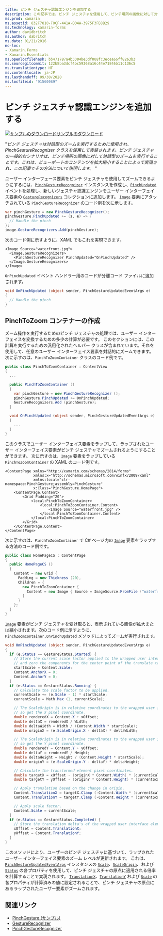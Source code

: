 ```yaml
---
title: ピンチ ジェスチャ認識エンジンを追加する
description: この記事では、ピンチ ジェスチャを使用して、ピンチ場所の画像に対して対話型のズームを実行する方法について説明します。
ms.prod: xamarin
ms.assetid: 832F7810-F0CF-441A-B04A-3975F3FB8B29
ms.technology: xamarin-forms
author: davidbritch
ms.author: dabritch
ms.date: 01/21/2016
no-loc:
- Xamarin.Forms
- Xamarin.Essentials
ms.openlocfilehash: bb471787a4b3304be3df008fc3ecea66ff8263b3
ms.sourcegitcommit: 122b8ba3dcf4bc59368a16c44e71846b11c136c5
ms.translationtype: HT
ms.contentlocale: ja-JP
ms.lasthandoff: 09/30/2020
ms.locfileid: "91560989"
---
```

# <a name="add-a-pinch-gesture-recognizer"></a>ピンチ ジェスチャ認識エンジンを追加する

[![サンプルのダウンロード](~/media/shared/download.png)サンプルのダウンロード](https://docs.microsoft.com/samples/xamarin/xamarin-forms-samples/workingwithgestures-pinchgesture)

"_ピンチ ジェスチャは対話型のズームを実行するために使用され、PinchGestureRecognizer クラスを使用して実装されます。ピンチ ジェスチャの一般的なシナリオは、ピンチ場所の画像に対して対話型のズームを実行することです。これは、ビューポートのコンテンツを拡大縮小することによって実現され、この記事でその方法について説明します。_ "

ユーザー インターフェース要素をピンチ ジェスチャを使用してズームできるようにするには、[`PinchGestureRecognizer`](xref:Xamarin.Forms.PinchGestureRecognizer) インスタンスを作成し、[`PinchUpdated`](xref:Xamarin.Forms.PinchGestureRecognizer.PinchUpdated) イベントを処理し、新しいジェスチャ認識エンジンをユーザー インターフェイス要素の [`GestureRecognizers`](xref:Xamarin.Forms.View.GestureRecognizers) コレクションに追加します。 [`Image`](xref:Xamarin.Forms.Image) 要素にアタッチされている `PinchGestureRecognizer` のコード例を次に示します。

```csharp
var pinchGesture = new PinchGestureRecognizer();
pinchGesture.PinchUpdated += (s, e) => {
  // Handle the pinch
};
image.GestureRecognizers.Add(pinchGesture);
```

次のコード例に示すように、XAML でもこれを実現できます。

```xaml
<Image Source="waterfront.jpg">
  <Image.GestureRecognizers>
    <PinchGestureRecognizer PinchUpdated="OnPinchUpdated" />
  </Image.GestureRecognizers>
</Image>
```

`OnPinchUpdated` イベント ハンドラー用のコードが分離コード ファイルに追加されます。

```csharp
void OnPinchUpdated (object sender, PinchGestureUpdatedEventArgs e)
{
  // Handle the pinch
}
```

## <a name="creating-a-pinchtozoom-container"></a>PinchToZoom コンテナーの作成

ズーム操作を実行するためのピンチ ジェスチャの処理では、ユーザー インターフェイスを変換するための多少の計算が必要です。 このセクションには、この計算を実行するための汎用化されたヘルパー クラスが含まれています。それを使用して、任意のユーザー インターフェイス要素を対話的にズームできます。 次に示すのは、`PinchToZoomContainer` クラスのコード例です。

```csharp
public class PinchToZoomContainer : ContentView
{
  ...

  public PinchToZoomContainer ()
  {
    var pinchGesture = new PinchGestureRecognizer ();
    pinchGesture.PinchUpdated += OnPinchUpdated;
    GestureRecognizers.Add (pinchGesture);
  }

  void OnPinchUpdated (object sender, PinchGestureUpdatedEventArgs e)
  {
    ...
  }
}
```

このクラスでユーザー インターフェイス要素をラップして、ラップされたユーザー インターフェイス要素がピンチ ジェスチャでズームされるようにすることができます。 次に示すのは、[`Image`](xref:Xamarin.Forms.Image) 要素をラップしている `PinchToZoomContainer` の XAML のコード例です。

```xaml
<ContentPage xmlns="http://xamarin.com/schemas/2014/forms"
             xmlns:x="http://schemas.microsoft.com/winfx/2009/xaml"
             xmlns:local="clr-namespace:PinchGesture;assembly=PinchGesture"
             x:Class="PinchGesture.HomePage">
    <ContentPage.Content>
        <Grid Padding="20">
            <local:PinchToZoomContainer>
                <local:PinchToZoomContainer.Content>
                    <Image Source="waterfront.jpg" />
                </local:PinchToZoomContainer.Content>
            </local:PinchToZoomContainer>
        </Grid>
    </ContentPage.Content>
</ContentPage>
```

次に示すのは、`PinchToZoomContainer` で C# ページ内の [`Image`](xref:Xamarin.Forms.Image) 要素をラップする方法のコード例です。

```csharp
public class HomePageCS : ContentPage
{
  public HomePageCS ()
  {
    Content = new Grid {
      Padding = new Thickness (20),
      Children = {
        new PinchToZoomContainer {
          Content = new Image { Source = ImageSource.FromFile ("waterfront.jpg") }
        }
      }
    };
  }
}
```

[`Image`](xref:Xamarin.Forms.Image) 要素がピンチ ジェスチャを受け取ると、表示されている画像が拡大または縮小されます。次のコード例に示すように、`PinchZoomContainer.OnPinchUpdated` メソッドによってズームが実行されます。

```csharp
void OnPinchUpdated (object sender, PinchGestureUpdatedEventArgs e)
{
  if (e.Status == GestureStatus.Started) {
    // Store the current scale factor applied to the wrapped user interface element,
    // and zero the components for the center point of the translate transform.
    startScale = Content.Scale;
    Content.AnchorX = 0;
    Content.AnchorY = 0;
  }
  if (e.Status == GestureStatus.Running) {
    // Calculate the scale factor to be applied.
    currentScale += (e.Scale - 1) * startScale;
    currentScale = Math.Max (1, currentScale);

    // The ScaleOrigin is in relative coordinates to the wrapped user interface element,
    // so get the X pixel coordinate.
    double renderedX = Content.X + xOffset;
    double deltaX = renderedX / Width;
    double deltaWidth = Width / (Content.Width * startScale);
    double originX = (e.ScaleOrigin.X - deltaX) * deltaWidth;

    // The ScaleOrigin is in relative coordinates to the wrapped user interface element,
    // so get the Y pixel coordinate.
    double renderedY = Content.Y + yOffset;
    double deltaY = renderedY / Height;
    double deltaHeight = Height / (Content.Height * startScale);
    double originY = (e.ScaleOrigin.Y - deltaY) * deltaHeight;

    // Calculate the transformed element pixel coordinates.
    double targetX = xOffset - (originX * Content.Width) * (currentScale - startScale);
    double targetY = yOffset - (originY * Content.Height) * (currentScale - startScale);

    // Apply translation based on the change in origin.
    Content.TranslationX = targetX.Clamp (-Content.Width * (currentScale - 1), 0);
    Content.TranslationY = targetY.Clamp (-Content.Height * (currentScale - 1), 0);

    // Apply scale factor.
    Content.Scale = currentScale;
  }
  if (e.Status == GestureStatus.Completed) {
    // Store the translation delta's of the wrapped user interface element.
    xOffset = Content.TranslationX;
    yOffset = Content.TranslationY;
  }
}
```

このメソッドにより、ユーザーのピンチ ジェスチャに基づいて、ラップされたユーザー インターフェイス要素のズーム レベルが更新されます。 これは、[`PinchGestureUpdatedEventArgs`](xref:Xamarin.Forms.PinchGestureUpdatedEventArgs) インスタンスの [`Scale`](xref:Xamarin.Forms.PinchGestureUpdatedEventArgs.Scale)、[`ScaleOrigin`](xref:Xamarin.Forms.PinchGestureUpdatedEventArgs.ScaleOrigin)、および [`Status`](xref:Xamarin.Forms.PinchGestureUpdatedEventArgs.Status) の各プロパティを使用して、ピンチ ジェスチャの原点に適用される倍率を計算することで実現されます。 [`TranslationX`](xref:Xamarin.Forms.VisualElement.TranslationX)、[`TranslationY`](xref:Xamarin.Forms.VisualElement.TranslationY) および [`Scale`](xref:Xamarin.Forms.VisualElement.Scale) の各プロパティが計算済みの値に設定されることで、ピンチ ジェスチャの原点にあるラップされたユーザー要素がズームされます。

## <a name="related-links"></a>関連リンク

- [PinchGesture (サンプル)](/samples/xamarin/xamarin-forms-samples/workingwithgestures-pinchgesture)
- [GestureRecognizer](xref:Xamarin.Forms.GestureRecognizer)
- [PinchGestureRecognizer](xref:Xamarin.Forms.PinchGestureRecognizer)